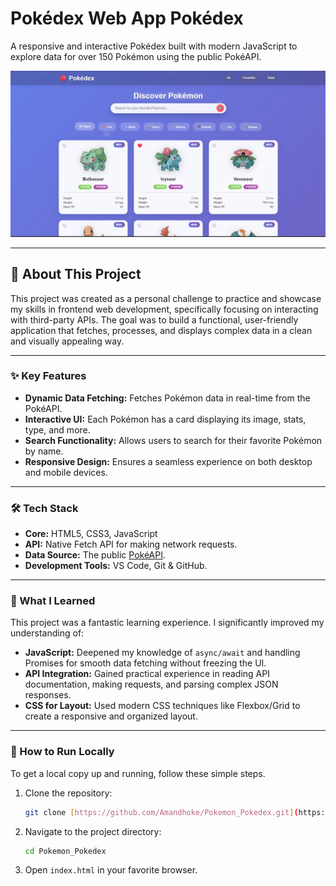 #  Pokédex Web App  Pokédex

A responsive and interactive Pokédex built with modern JavaScript to explore data for over 150 Pokémon using the public PokéAPI.

![Pokédex Screenshot](Pokemon-ss.png)

---

## 🚀 About This Project

This project was created as a personal challenge to practice and showcase my skills in frontend web development, specifically focusing on interacting with third-party APIs. The goal was to build a functional, user-friendly application that fetches, processes, and displays complex data in a clean and visually appealing way.

---

### ✨ Key Features

-   **Dynamic Data Fetching:** Fetches Pokémon data in real-time from the PokéAPI.
-   **Interactive UI:** Each Pokémon has a card displaying its image, stats, type, and more.
-   **Search Functionality:** Allows users to search for their favorite Pokémon by name.
-   **Responsive Design:** Ensures a seamless experience on both desktop and mobile devices.

---

### 🛠️ Tech Stack

-   **Core:** HTML5, CSS3, JavaScript
-   **API:** Native Fetch API for making network requests.
-   **Data Source:** The public [PokéAPI](https://pokeapi.co/).
-   **Development Tools:** VS Code, Git & GitHub.

---

### 🧠 What I Learned

This project was a fantastic learning experience. I significantly improved my understanding of:

-   **JavaScript:** Deepened my knowledge of `async/await` and handling Promises for smooth data fetching without freezing the UI.
-   **API Integration:** Gained practical experience in reading API documentation, making requests, and parsing complex JSON responses.
-   **CSS for Layout:** Used modern CSS techniques like Flexbox/Grid to create a responsive and organized layout.

---

### 📂 How to Run Locally

To get a local copy up and running, follow these simple steps.

1.  Clone the repository:
    ```bash
    git clone [https://github.com/Amandhoke/Pokemon_Pokedex.git](https://github.com/Amandhoke/Pokemon_Pokedex.git)
    ```
2.  Navigate to the project directory:
    ```bash
    cd Pokemon_Pokedex
    ```
3.  Open `index.html` in your favorite browser.

